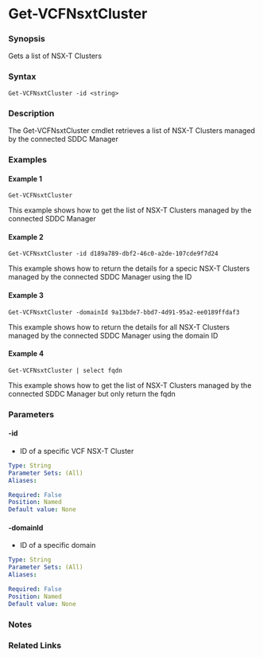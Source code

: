 # Get-VCFNsxtCluster

### Synopsis
Gets a list of NSX-T Clusters

### Syntax
```
Get-VCFNsxtCluster -id <string>
```

### Description
The Get-VCFNsxtCluster cmdlet retrieves a list of NSX-T Clusters managed by the connected SDDC Manager

### Examples
#### Example 1
```
Get-VCFNsxtCluster
```
This example shows how to get the list of NSX-T Clusters managed by the connected SDDC Manager

#### Example 2
```
Get-VCFNsxtCluster -id d189a789-dbf2-46c0-a2de-107cde9f7d24
```
This example shows how to return the details for a specic NSX-T Clusters managed by the connected SDDC Manager using the ID

#### Example 3
```
Get-VCFNsxtCluster -domainId 9a13bde7-bbd7-4d91-95a2-ee0189ffdaf3
```
This example shows how to return the details for all NSX-T Clusters managed by the connected SDDC Manager using the domain ID

#### Example 4
```
Get-VCFNsxtCluster | select fqdn		
```
This example shows how to get the list of NSX-T Clusters managed by the connected SDDC Manager but only return the fqdn

### Parameters

#### -id
- ID of a specific VCF NSX-T Cluster

```yaml
Type: String
Parameter Sets: (All)
Aliases:

Required: False
Position: Named
Default value: None
```

#### -domainId
- ID of a specific domain

```yaml
Type: String
Parameter Sets: (All)
Aliases:

Required: False
Position: Named
Default value: None
```

### Notes

### Related Links
